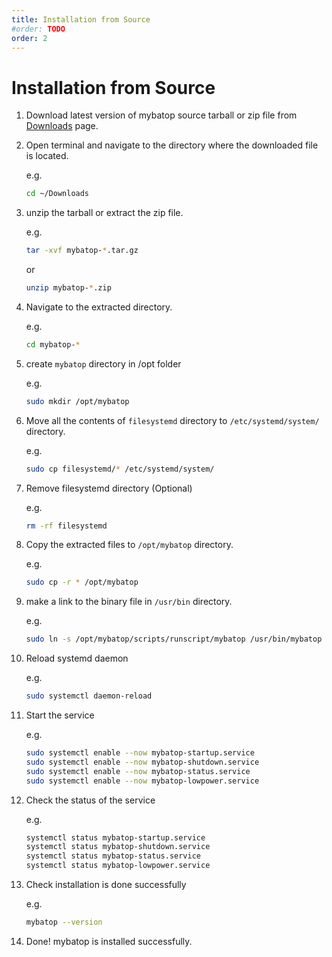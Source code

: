 ```yaml
---
title: Installation from Source
#order: TODO
order: 2
---
```


# Installation from Source

1. Download latest version of mybatop source tarball or zip file from [Downloads](/download) page.

2. Open terminal and navigate to the directory where the downloaded file is located.

    e.g.

    ```bash
    cd ~/Downloads
    ```
3. unzip the tarball or extract the zip file.

    e.g.

    ```bash
    tar -xvf mybatop-*.tar.gz
    ```

    or

    ```bash
    unzip mybatop-*.zip
    ```

4. Navigate to the extracted directory.

    e.g.

    ```bash
    cd mybatop-*
    ```

5. create `mybatop` directory in /opt folder

    e.g.

    ```bash
    sudo mkdir /opt/mybatop
    ```

6. Move all the contents of `filesystemd` directory to `/etc/systemd/system/` directory.

    e.g.

    ```bash
    sudo cp filesystemd/* /etc/systemd/system/
    ```

7. Remove filesystemd directory (Optional)

    e.g.

    ```bash
    rm -rf filesystemd
    ```

8. Copy the extracted files to `/opt/mybatop` directory.

    e.g.

    ```bash
    sudo cp -r * /opt/mybatop
    ```

9. make a link to the binary file in `/usr/bin` directory.

    e.g.

    ```bash
    sudo ln -s /opt/mybatop/scripts/runscript/mybatop /usr/bin/mybatop
    ```

10. Reload systemd daemon

    e.g.

    ```bash
    sudo systemctl daemon-reload
    ```

11. Start the service

    e.g.

    ```bash
    sudo systemctl enable --now mybatop-startup.service
    sudo systemctl enable --now mybatop-shutdown.service
    sudo systemctl enable --now mybatop-status.service
    sudo systemctl enable --now mybatop-lowpower.service
    ```

12. Check the status of the service

    e.g.

    ```bash
    systemctl status mybatop-startup.service
    systemctl status mybatop-shutdown.service
    systemctl status mybatop-status.service
    systemctl status mybatop-lowpower.service
    ```

13. Check installation is done successfully

    e.g.

    ```bash
    mybatop --version
    ```

14. Done! mybatop is installed successfully. 